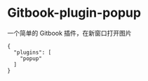 # Gitbook-plugin-popup

一个简单的 Gitbook 插件，在新窗口打开图片


    {
      "plugins": [ 
        "popup"
      ]
    }